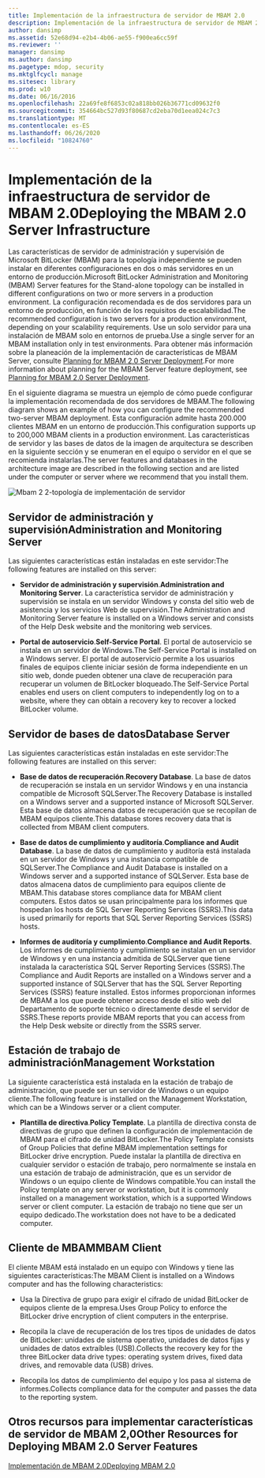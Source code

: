 ```yaml
---
title: Implementación de la infraestructura de servidor de MBAM 2.0
description: Implementación de la infraestructura de servidor de MBAM 2.0
author: dansimp
ms.assetid: 52e68d94-e2b4-4b06-ae55-f900ea6cc59f
ms.reviewer: ''
manager: dansimp
ms.author: dansimp
ms.pagetype: mdop, security
ms.mktglfcycl: manage
ms.sitesec: library
ms.prod: w10
ms.date: 06/16/2016
ms.openlocfilehash: 22a69fe8f6853c02a818bb026b36771cd09632f0
ms.sourcegitcommit: 354664bc527d93f80687cd2eba70d1eea024c7c3
ms.translationtype: MT
ms.contentlocale: es-ES
ms.lasthandoff: 06/26/2020
ms.locfileid: "10824760"
---
```

# <span data-ttu-id="ee2fb-103">Implementación de la infraestructura de servidor de MBAM 2.0</span><span class="sxs-lookup"><span data-stu-id="ee2fb-103">Deploying the MBAM 2.0 Server Infrastructure</span></span>


<span data-ttu-id="ee2fb-104">Las características de servidor de administración y supervisión de Microsoft BitLocker (MBAM) para la topología independiente se pueden instalar en diferentes configuraciones en dos o más servidores en un entorno de producción.</span><span class="sxs-lookup"><span data-stu-id="ee2fb-104">Microsoft BitLocker Administration and Monitoring (MBAM) Server features for the Stand-alone topology can be installed in different configurations on two or more servers in a production environment.</span></span> <span data-ttu-id="ee2fb-105">La configuración recomendada es de dos servidores para un entorno de producción, en función de los requisitos de escalabilidad.</span><span class="sxs-lookup"><span data-stu-id="ee2fb-105">The recommended configuration is two servers for a production environment, depending on your scalability requirements.</span></span> <span data-ttu-id="ee2fb-106">Use un solo servidor para una instalación de MBAM solo en entornos de prueba.</span><span class="sxs-lookup"><span data-stu-id="ee2fb-106">Use a single server for an MBAM installation only in test environments.</span></span> <span data-ttu-id="ee2fb-107">Para obtener más información sobre la planeación de la implementación de características de MBAM Server, consulte [Planning for MBAM 2,0 Server Deployment](planning-for-mbam-20-server-deployment-mbam-2.md).</span><span class="sxs-lookup"><span data-stu-id="ee2fb-107">For more information about planning for the MBAM Server feature deployment, see [Planning for MBAM 2.0 Server Deployment](planning-for-mbam-20-server-deployment-mbam-2.md).</span></span>

<span data-ttu-id="ee2fb-108">En el siguiente diagrama se muestra un ejemplo de cómo puede configurar la implementación recomendada de dos servidores de MBAM.</span><span class="sxs-lookup"><span data-stu-id="ee2fb-108">The following diagram shows an example of how you can configure the recommended two-server MBAM deployment.</span></span> <span data-ttu-id="ee2fb-109">Esta configuración admite hasta 200.000 clientes MBAM en un entorno de producción.</span><span class="sxs-lookup"><span data-stu-id="ee2fb-109">This configuration supports up to 200,000 MBAM clients in a production environment.</span></span> <span data-ttu-id="ee2fb-110">Las características de servidor y las bases de datos de la imagen de arquitectura se describen en la siguiente sección y se enumeran en el equipo o servidor en el que se recomienda instalarlas.</span><span class="sxs-lookup"><span data-stu-id="ee2fb-110">The server features and databases in the architecture image are described in the following section and are listed under the computer or server where we recommend that you install them.</span></span>

![Mbam 2 2-topología de implementación de servidor](images/mbam2-3-servers.gif)

## <span data-ttu-id="ee2fb-112">Servidor de administración y supervisión</span><span class="sxs-lookup"><span data-stu-id="ee2fb-112">Administration and Monitoring Server</span></span>


<span data-ttu-id="ee2fb-113">Las siguientes características están instaladas en este servidor:</span><span class="sxs-lookup"><span data-stu-id="ee2fb-113">The following features are installed on this server:</span></span>

-   <span data-ttu-id="ee2fb-114">**Servidor de administración y supervisión**.</span><span class="sxs-lookup"><span data-stu-id="ee2fb-114">**Administration and Monitoring Server**.</span></span> <span data-ttu-id="ee2fb-115">La característica servidor de administración y supervisión se instala en un servidor Windows y consta del sitio web de asistencia y los servicios Web de supervisión.</span><span class="sxs-lookup"><span data-stu-id="ee2fb-115">The Administration and Monitoring Server feature is installed on a Windows server and consists of the Help Desk website and the monitoring web services.</span></span>

-   <span data-ttu-id="ee2fb-116">**Portal de autoservicio**.</span><span class="sxs-lookup"><span data-stu-id="ee2fb-116">**Self-Service Portal**.</span></span> <span data-ttu-id="ee2fb-117">El portal de autoservicio se instala en un servidor de Windows.</span><span class="sxs-lookup"><span data-stu-id="ee2fb-117">The Self-Service Portal is installed on a Windows server.</span></span> <span data-ttu-id="ee2fb-118">El portal de autoservicio permite a los usuarios finales de equipos cliente iniciar sesión de forma independiente en un sitio web, donde pueden obtener una clave de recuperación para recuperar un volumen de BitLocker bloqueado.</span><span class="sxs-lookup"><span data-stu-id="ee2fb-118">The Self-Service Portal enables end users on client computers to independently log on to a website, where they can obtain a recovery key to recover a locked BitLocker volume.</span></span>

## <span data-ttu-id="ee2fb-119">Servidor de bases de datos</span><span class="sxs-lookup"><span data-stu-id="ee2fb-119">Database Server</span></span>


<span data-ttu-id="ee2fb-120">Las siguientes características están instaladas en este servidor:</span><span class="sxs-lookup"><span data-stu-id="ee2fb-120">The following features are installed on this server:</span></span>

-   <span data-ttu-id="ee2fb-121">**Base de datos de recuperación**.</span><span class="sxs-lookup"><span data-stu-id="ee2fb-121">**Recovery Database**.</span></span> <span data-ttu-id="ee2fb-122">La base de datos de recuperación se instala en un servidor Windows y en una instancia compatible de Microsoft SQLServer.</span><span class="sxs-lookup"><span data-stu-id="ee2fb-122">The Recovery Database is installed on a Windows server and a supported instance of Microsoft SQLServer.</span></span> <span data-ttu-id="ee2fb-123">Esta base de datos almacena datos de recuperación que se recopilan de MBAM equipos cliente.</span><span class="sxs-lookup"><span data-stu-id="ee2fb-123">This database stores recovery data that is collected from MBAM client computers.</span></span>

-   <span data-ttu-id="ee2fb-124">**Base de datos de cumplimiento y auditoría**.</span><span class="sxs-lookup"><span data-stu-id="ee2fb-124">**Compliance and Audit Database**.</span></span> <span data-ttu-id="ee2fb-125">La base de datos de cumplimiento y auditoría está instalada en un servidor de Windows y una instancia compatible de SQLServer.</span><span class="sxs-lookup"><span data-stu-id="ee2fb-125">The Compliance and Audit Database is installed on a Windows server and a supported instance of SQLServer.</span></span> <span data-ttu-id="ee2fb-126">Esta base de datos almacena datos de cumplimiento para equipos cliente de MBAM.</span><span class="sxs-lookup"><span data-stu-id="ee2fb-126">This database stores compliance data for MBAM client computers.</span></span> <span data-ttu-id="ee2fb-127">Estos datos se usan principalmente para los informes que hospedan los hosts de SQL Server Reporting Services (SSRS).</span><span class="sxs-lookup"><span data-stu-id="ee2fb-127">This data is used primarily for reports that SQL Server Reporting Services (SSRS) hosts.</span></span>

-   <span data-ttu-id="ee2fb-128">**Informes de auditoría y cumplimiento**.</span><span class="sxs-lookup"><span data-stu-id="ee2fb-128">**Compliance and Audit Reports**.</span></span> <span data-ttu-id="ee2fb-129">Los informes de cumplimiento y cumplimiento se instalan en un servidor de Windows y en una instancia admitida de SQLServer que tiene instalada la característica SQL Server Reporting Services (SSRS).</span><span class="sxs-lookup"><span data-stu-id="ee2fb-129">The Compliance and Audit Reports are installed on a Windows server and a supported instance of SQLServer that has the SQL Server Reporting Services (SSRS) feature installed.</span></span> <span data-ttu-id="ee2fb-130">Estos informes proporcionan informes de MBAM a los que puede obtener acceso desde el sitio web del Departamento de soporte técnico o directamente desde el servidor de SSRS.</span><span class="sxs-lookup"><span data-stu-id="ee2fb-130">These reports provide MBAM reports that you can access from the Help Desk website or directly from the SSRS server.</span></span>

## <span data-ttu-id="ee2fb-131">Estación de trabajo de administración</span><span class="sxs-lookup"><span data-stu-id="ee2fb-131">Management Workstation</span></span>


<span data-ttu-id="ee2fb-132">La siguiente característica está instalada en la estación de trabajo de administración, que puede ser un servidor de Windows o un equipo cliente.</span><span class="sxs-lookup"><span data-stu-id="ee2fb-132">The following feature is installed on the Management Workstation, which can be a Windows server or a client computer.</span></span>

-   <span data-ttu-id="ee2fb-133">**Plantilla de directiva**.</span><span class="sxs-lookup"><span data-stu-id="ee2fb-133">**Policy Template**.</span></span> <span data-ttu-id="ee2fb-134">La plantilla de directiva consta de directivas de grupo que definen la configuración de implementación de MBAM para el cifrado de unidad BitLocker.</span><span class="sxs-lookup"><span data-stu-id="ee2fb-134">The Policy Template consists of Group Policies that define MBAM implementation settings for BitLocker drive encryption.</span></span> <span data-ttu-id="ee2fb-135">Puede instalar la plantilla de directiva en cualquier servidor o estación de trabajo, pero normalmente se instala en una estación de trabajo de administración, que es un servidor de Windows o un equipo cliente de Windows compatible.</span><span class="sxs-lookup"><span data-stu-id="ee2fb-135">You can install the Policy template on any server or workstation, but it is commonly installed on a management workstation, which is a supported Windows server or client computer.</span></span> <span data-ttu-id="ee2fb-136">La estación de trabajo no tiene que ser un equipo dedicado.</span><span class="sxs-lookup"><span data-stu-id="ee2fb-136">The workstation does not have to be a dedicated computer.</span></span>

## <a href="" id="---------mbam-client"></a> <span data-ttu-id="ee2fb-137">Cliente de MBAM</span><span class="sxs-lookup"><span data-stu-id="ee2fb-137">MBAM Client</span></span>


<span data-ttu-id="ee2fb-138">El cliente MBAM está instalado en un equipo con Windows y tiene las siguientes características:</span><span class="sxs-lookup"><span data-stu-id="ee2fb-138">The MBAM Client is installed on a Windows computer and has the following characteristics:</span></span>

-   <span data-ttu-id="ee2fb-139">Usa la Directiva de grupo para exigir el cifrado de unidad BitLocker de equipos cliente de la empresa.</span><span class="sxs-lookup"><span data-stu-id="ee2fb-139">Uses Group Policy to enforce the BitLocker drive encryption of client computers in the enterprise.</span></span>

-   <span data-ttu-id="ee2fb-140">Recopila la clave de recuperación de los tres tipos de unidades de datos de BitLocker: unidades de sistema operativo, unidades de datos fijas y unidades de datos extraíbles (USB).</span><span class="sxs-lookup"><span data-stu-id="ee2fb-140">Collects the recovery key for the three BitLocker data drive types: operating system drives, fixed data drives, and removable data (USB) drives.</span></span>

-   <span data-ttu-id="ee2fb-141">Recopila los datos de cumplimiento del equipo y los pasa al sistema de informes.</span><span class="sxs-lookup"><span data-stu-id="ee2fb-141">Collects compliance data for the computer and passes the data to the reporting system.</span></span>

## <span data-ttu-id="ee2fb-142">Otros recursos para implementar características de servidor de MBAM 2,0</span><span class="sxs-lookup"><span data-stu-id="ee2fb-142">Other Resources for Deploying MBAM 2.0 Server Features</span></span>


[<span data-ttu-id="ee2fb-143">Implementación de MBAM 2.0</span><span class="sxs-lookup"><span data-stu-id="ee2fb-143">Deploying MBAM 2.0</span></span>](deploying-mbam-20-mbam-2.md)

 

 






